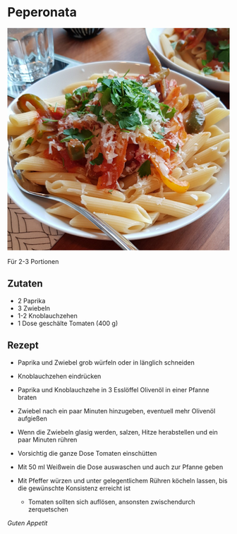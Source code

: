 # Peperonata

![img](imgs/Peperonata.jpg)

Für 2-3 Portionen

## Zutaten
- 2 Paprika
- 3 Zwiebeln
- 1-2 Knoblauchzehen
- 1 Dose geschälte Tomaten (400 g)

## Rezept
- Paprika und Zwiebel grob würfeln oder in länglich schneiden

- Knoblauchzehen eindrücken

- Paprika und Knoblauchzehe in 3 Esslöffel Olivenöl in einer Pfanne braten

- Zwiebel nach ein paar Minuten hinzugeben, eventuell mehr Olivenöl aufgießen

- Wenn die Zwiebeln glasig werden, salzen, Hitze herabstellen und ein paar Minuten rühren

- Vorsichtig die ganze Dose Tomaten einschütten

- Mit 50 ml Weißwein die Dose auswaschen und auch zur Pfanne geben

- Mit Pfeffer würzen und unter gelegentlichem Rühren köcheln lassen, bis die gewünschte Konsistenz erreicht ist
  - Tomaten sollten sich auflösen, ansonsten zwischendurch zerquetschen

*Guten Appetit*
